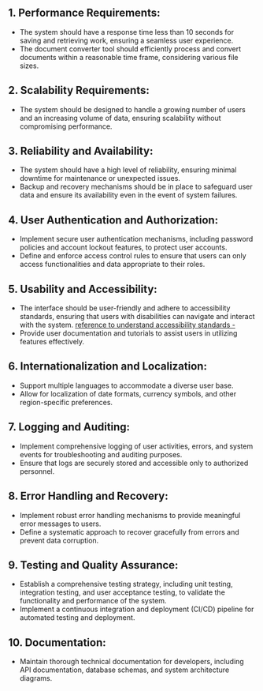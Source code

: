 ## 1. Performance Requirements:
- The system should have a response time less than 10 seconds for saving and retrieving work, ensuring a seamless user experience.
- The document converter tool should efficiently process and convert documents within a reasonable time frame, considering various file sizes.

## 2. Scalability Requirements:
- The system should be designed to handle a growing number of users and an increasing volume of data, ensuring scalability without compromising performance.

## 3. Reliability and Availability:
- The system should have a high level of reliability, ensuring minimal downtime for maintenance or unexpected issues.
- Backup and recovery mechanisms should be in place to safeguard user data and ensure its availability even in the event of system failures.

## 4. User Authentication and Authorization:
- Implement secure user authentication mechanisms, including password policies and account lockout features, to protect user accounts.
- Define and enforce access control rules to ensure that users can only access functionalities and data appropriate to their roles.

## 5. Usability and Accessibility:
- The interface should be user-friendly and adhere to accessibility standards, ensuring that users with disabilities can navigate and interact with the system. [reference to understand accessibility standards -](https://developer.mozilla.org/en-US/docs/Web/Accessibility/Understanding_WCAG 'READMORE')
- Provide user documentation and tutorials to assist users in utilizing features effectively.

## 6. Internationalization and Localization:
- Support multiple languages to accommodate a diverse user base.
- Allow for localization of date formats, currency symbols, and other region-specific preferences.

## 7. Logging and Auditing:
- Implement comprehensive logging of user activities, errors, and system events for troubleshooting and auditing purposes.
- Ensure that logs are securely stored and accessible only to authorized personnel.

## 8. Error Handling and Recovery:
- Implement robust error handling mechanisms to provide meaningful error messages to users.
- Define a systematic approach to recover gracefully from errors and prevent data corruption.

## 9. Testing and Quality Assurance:
- Establish a comprehensive testing strategy, including unit testing, integration testing, and user acceptance testing, to validate the functionality and performance of the system.
- Implement a continuous integration and deployment (CI/CD) pipeline for automated testing and deployment.

## 10. Documentation:
- Maintain thorough technical documentation for developers, including API documentation, database schemas, and system architecture diagrams.
